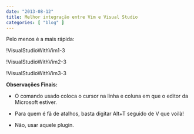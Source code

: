 ```yaml
---
date: "2013-08-12"
title: Melhor integração entre Vim e Visual Studio
categories: [ "blog" ]
---
```

Pelo menos é a mais rápida:

!VisualStudioWithVim1-3

!VisualStudioWithVim2-3

!VisualStudioWithVim3-3

**Observações Finais:**

	
  * O comando usado coloca o cursor na linha e coluna em que o editor da Microsoft estiver.

	
  * Para quem é fã de atalhos, basta digitar Alt+T seguido de V que voilà!

	
  * Não, usar aquele plugin.


